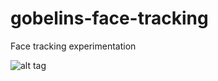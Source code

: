 # gobelins-face-tracking
Face tracking experimentation

![alt tag](http://anthelmedumont.fr/img/facetracking.jpg "Monster")
